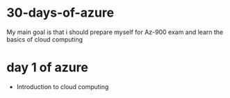 # 30-days-of-azure
My main goal is that i should prepare myself for Az-900 exam and learn the basics of cloud computing
 
# day 1 of azure 
 
* Introduction to cloud computing
 

